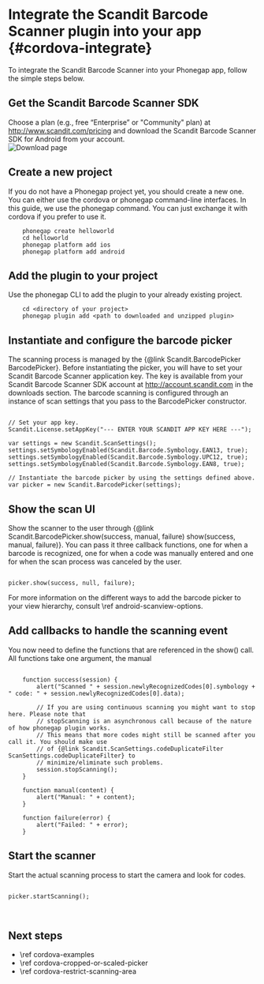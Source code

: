 Integrate the Scandit Barcode Scanner plugin into your app     {#cordova-integrate}
===================================

To integrate the Scandit Barcode Scanner into your Phonegap app, follow the simple steps below.
 
## Get the Scandit Barcode Scanner SDK

Choose a plan (e.g., free “Enterprise” or "Community" plan) at http://www.scandit.com/pricing and download the Scandit Barcode Scanner SDK for Android from your account.
<br/>
![Download page](img/cordova/DownloadPage.png)
<br/>


## Create a new project

If you do not have a Phonegap project yet, you should create a new one. You can either use the cordova or phonegap command-line interfaces. In this guide, we use the phonegap command. You can just exchange it with cordova if you prefer to use it.

~~~~~~~~~~~~~~~~~~~~~~~~~~~~~~~~~~~~{.java}
    phonegap create helloworld
    cd helloworld
    phonegap platform add ios
    phonegap platform add android
~~~~~~~~~~~~~~~~~~~~~~~~~~~~~~~~~~~~


## Add the plugin to your project

Use the phonegap CLI to add the plugin to your already existing project.

~~~~~~~~~~~~~~~~~~~~~~~~~~~~~~~~~~~~{.java}
    cd <directory of your project>
	phonegap plugin add <path to downloaded and unzipped plugin>
~~~~~~~~~~~~~~~~~~~~~~~~~~~~~~~~~~~~


## Instantiate and configure the barcode picker

The scanning process is managed by the {@link Scandit.BarcodePicker BarcodePicker}. Before instantiating the picker, you will have to set your Scandit Barcode Scanner application key. The key is available from your Scandit Barcode Scanner SDK account at http://account.scandit.com in the downloads section. The barcode scanning is configured through an instance of scan settings that you pass to the BarcodePicker constructor. 

~~~~~~~~~~~~~~~~{.java}

// Set your app key.
Scandit.License.setAppKey("--- ENTER YOUR SCANDIT APP KEY HERE ---");

var settings = new Scandit.ScanSettings();
settings.setSymbologyEnabled(Scandit.Barcode.Symbology.EAN13, true);
settings.setSymbologyEnabled(Scandit.Barcode.Symbology.UPC12, true);
settings.setSymbologyEnabled(Scandit.Barcode.Symbology.EAN8, true);

// Instantiate the barcode picker by using the settings defined above.
var picker = new Scandit.BarcodePicker(settings);

~~~~~~~~~~~~~~~~


## Show the scan UI

Show the scanner to the user through {@link Scandit.BarcodePicker.show(success, manual, failure) show(success, manual, failure)}. You can pass it three callback functions, one for when a barcode is recognized, one for when a code was manually entered and one for when the scan process was canceled by the user.

~~~~~~~~~~~~~~~~{.java}

picker.show(success, null, failure);

~~~~~~~~~~~~~~~~

For more information on the different ways to add the barcode picker to your view hierarchy, consult \ref android-scanview-options.


## Add callbacks to handle the scanning event 

You now need to define the functions that are referenced in the show() call. All functions take one argument, the manual 

~~~~~~~~~~~~~~~~{.java}

	function success(session) {
		alert("Scanned " + session.newlyRecognizedCodes[0].symbology + " code: " + session.newlyRecognizedCodes[0].data);
		
		// If you are using continuous scanning you might want to stop here. Please note that 
		// stopScanning is an asynchronous call because of the nature of how phonegap plugin works. 
		// This means that more codes might still be scanned after you call it. You should make use 
		// of {@link Scandit.ScanSettings.codeDuplicateFilter ScanSettings.codeDuplicateFilter} to 
		// minimize/eliminate such problems.
		session.stopScanning();
	}
	
	function manual(content) {
		alert("Manual: " + content);
	}
	
	function failure(error) {
		alert("Failed: " + error);
	}

~~~~~~~~~~~~~~~~


## Start the scanner 

Start the actual scanning process to start the camera and look for codes.

~~~~~~~~~~~~~~~~{.java}

picker.startScanning();

~~~~~~~~~~~~~~~~

<br/>

## Next steps

* \ref cordova-examples
* \ref cordova-cropped-or-scaled-picker
* \ref cordova-restrict-scanning-area

